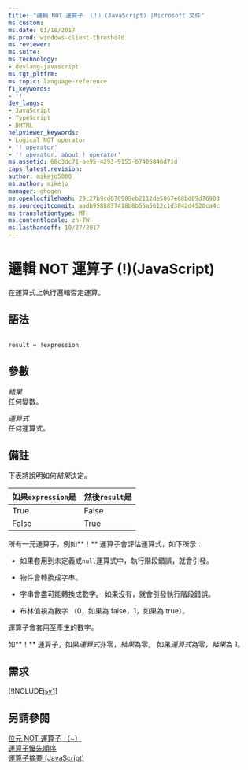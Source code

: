 ```yaml
---
title: "邏輯 NOT 運算子 （！）(JavaScript) |Microsoft 文件"
ms.custom: 
ms.date: 01/18/2017
ms.prod: windows-client-threshold
ms.reviewer: 
ms.suite: 
ms.technology:
- devlang-javascript
ms.tgt_pltfrm: 
ms.topic: language-reference
f1_keywords:
- '!'
dev_langs:
- JavaScript
- TypeScript
- DHTML
helpviewer_keywords:
- Logical NOT operator
- '! operator'
- '! operator, about ! operator'
ms.assetid: 68c3dc71-ae95-4293-9155-67405846d71d
caps.latest.revision: 
author: mikejo5000
ms.author: mikejo
manager: ghogen
ms.openlocfilehash: 29c27b9cd670989eb2112de5067e68bd09d76903
ms.sourcegitcommit: aadb9588877418b8b55a5612c1d3842d4520ca4c
ms.translationtype: MT
ms.contentlocale: zh-TW
ms.lasthandoff: 10/27/2017
---
```

# <a name="logical-not-operator--javascript"></a>邏輯 NOT 運算子 (!)(JavaScript)
在運算式上執行邏輯否定運算。  
  
## <a name="syntax"></a>語法  
  
```  
  
result = !expression  
```  
  
## <a name="parameters"></a>參數  
 *結果*  
 任何變數。  
  
 *運算式*  
 任何運算式。  
  
## <a name="remarks"></a>備註  
 下表將說明如何*結果*決定。  
  
|如果`expression`是|然後`result`是|  
|------------------------|----------------------|  
|True|False|  
|False|True|  
  
 所有一元運算子，例如**！** 運算子會評估運算式，如下所示：  
  
-   如果套用到未定義或`null`運算式中，執行階段錯誤，就會引發。  
  
-   物件會轉換成字串。  
  
-   字串會盡可能轉換成數字。 如果沒有，就會引發執行階段錯誤。  
  
-   布林值視為數字 （0，如果為 false，1，如果為 true）。  
  
 運算子會套用至產生的數字。  
  
 如**！** 運算子，如果*運算式*非零，*結果*為零。 如果*運算式*為零，*結果*為 1。  
  
## <a name="requirements"></a>需求  
 [!INCLUDE[jsv1](../../javascript/misc/includes/jsv1-md.md)]  
  
## <a name="see-also"></a>另請參閱  
 [位元 NOT 運算子 （~）](../../javascript/reference/bitwise-not-operator-decrement-tilde-javascript.md)   
 [運算子優先順序](../../javascript/operator-subtractprecedence-javascript.md)   
 [運算子摘要 (JavaScript)](../../javascript/misc/operator-subtractsummary-javascript.md)